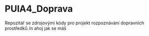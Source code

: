 # PUIA4_Doprava
Repozitář se zdrojovými kódy pro projekt rozpoznávání dopravních prostředků /n
ahoj
jak 
se
máš
